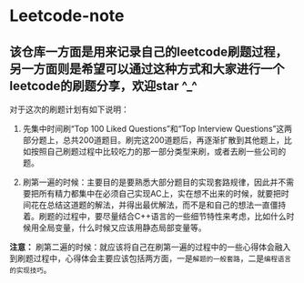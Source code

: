 # Leetcode-note

## 该仓库一方面是用来记录自己的leetcode刷题过程，另一方面则是希望可以通过这种方式和大家进行一个leetcode的刷题分享，欢迎star ^_^

对于这次的刷题计划有如下说明：

1. 先集中时间刷“Top 100 Liked Questions”和“Top Interview Questions”这两部分题上，总共200道题目。刷完这200道题后，再逐渐扩散到其他题上，比如按照自己刷题过程中比较吃力的那一部分类型来刷，或者去刷一些公司的题。

2. 刷第一遍的时候：主要目的是要熟悉大部分题目的实现套路规律，因此并不需要把所有精力都集中在必须自己实现AC上，实在想不出来的时候，就要把时间花在总结这道题的解法，并得出最优解法，而不是和自己的想法一直僵持着。刷题的过程中，要尽量结合C++语言的一些细节特性来考虑，比如什么时候用全局变量，什么时候又应该用静态局部变量等。

**注意：** 刷第二遍的时候：就应该将自己在刷第一遍的过程中的一些心得体会融入到刷题过程中，心得体会主要应该包括两方面，一是`解题的一般套路`，二是`编程语言的实现技巧`。
